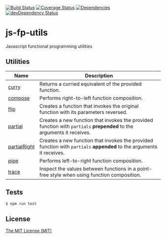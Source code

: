 [![Build Status](https://travis-ci.com/georapbox/js-fp-utils.svg?branch=master)](https://travis-ci.com/georapbox/js-fp-utils)
[![Coverage Status](https://coveralls.io/repos/github/georapbox/js-fp-utils/badge.svg?branch=master)](https://coveralls.io/github/georapbox/js-fp-utils?branch=master)
[![Dependencies](https://david-dm.org/georapbox/js-fp-utils.svg?theme=shields.io)](https://david-dm.org/georapbox/js-fp-utils)
[![devDependency Status](https://david-dm.org/georapbox/js-fp-utils/dev-status.svg)](https://david-dm.org/georapbox/js-fp-utils?type=dev)

# js-fp-utils

Javascript functional programming utilities

## Utilities

| Name | Description |
|------|-------------|
| [curry](https://github.com/georapbox/js-fp-utils/tree/master/curry) | Returns a curried equivalent of the provided function. |
| [compose](https://github.com/georapbox/js-fp-utils/tree/master/compose) | Performs right-to-left function composition. |
| [flip](https://github.com/georapbox/js-fp-utils/tree/master/flip) | Creates a function that invokes the original function with its parameters reversed. |
| [partial](https://github.com/georapbox/js-fp-utils/tree/master/partial) | Creates a new function that invokes the provided function with `partials` **prepended** to the arguments it receives. |
| [partialRight](https://github.com/georapbox/js-fp-utils/tree/master/partialRight) | Creates a new function that invokes the provided function with `partials` **appended** to the arguments it receives. |
| [pipe](https://github.com/georapbox/js-fp-utils/tree/master/pipe) | Performs left-to-right function composition. |
| [trace](https://github.com/georapbox/js-fp-utils/tree/master/trace) | Inspect the values between functions in a point-free style when using function composition. |

## Tests

```sh
$ npm run test
```

## License

[The MIT License (MIT)](https://georapbox.mit-license.org/@2019)
